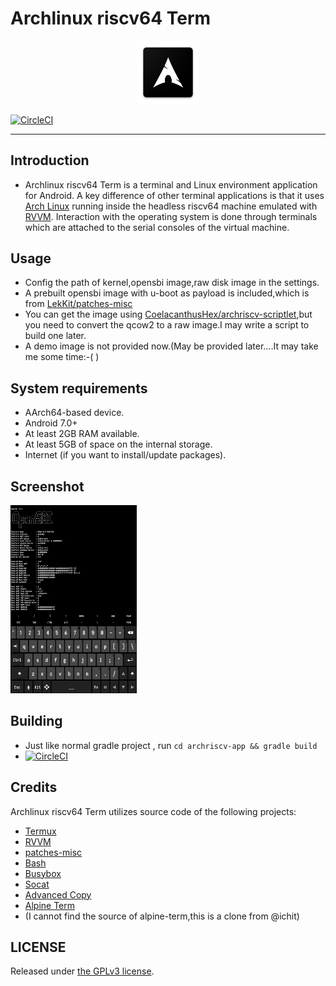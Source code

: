 # Archlinux riscv64 Term
<p align="center"><img src="logo.png" width="20%"></p>

[![CircleCI](https://dl.circleci.com/status-badge/img/gh/fish4terrisa-MSDSM/archriscv-term/tree/flyingfish.svg?style=svg)](https://dl.circleci.com/status-badge/redirect/gh/fish4terrisa-MSDSM/archriscv-term/tree/flyingfish)

---------------------------------

## Introduction

- Archlinux riscv64 Term is a terminal and Linux environment application for Android.
A key difference of other terminal applications is that it uses
[Arch Linux](https://archlinux.org/) running inside the headless
riscv64 machine emulated with [RVVM](https://github.com/LekKit/RVVM). Interaction
with the operating system is done through terminals which are attached to
the serial consoles of the virtual machine.

## Usage
 - Config the path of kernel,opensbi image,raw disk image in the settings.
 - A prebuilt opensbi image with u-boot as payload is included,which is from [LekKit/patches-misc](https://github.com/LekKit/patches-misc)
 - You can get the image using [CoelacanthusHex/archriscv-scriptlet](https://github.com/CoelacanthusHex/archriscv-scriptlet),but you need to convert the qcow2 to a raw image.I may write a script to build one later.
 - A demo image is not provided now.(May be provided later....It may take me some time:-( )
## System requirements

 - AArch64-based device.
 - Android 7.0+
 - At least 2GB RAM available.
 - At least 5GB of space on the internal storage.
 - Internet (if you want to install/update packages).
## Screenshot
<p align="left"><img src="demo.jpg" width="40%"></p>

## Building
 - Just like normal gradle project , run `cd archriscv-app && gradle build`
 - [![CircleCI](https://dl.circleci.com/insights-snapshot/gh/fish4terrisa-MSDSM/archriscv-term/flyingfish/build/badge.svg?window=30d)](https://app.circleci.com/insights/github/fish4terrisa-MSDSM/archriscv-term/workflows/build/overview?branch=flyingfish&reporting-window=last-30-days&insights-snapshot=true)
## Credits

Archlinux riscv64 Term utilizes source code of the following projects:

 - [Termux](https://github.com/termux/termux-app)
 - [RVVM](https://github.com/LekKit/RVVM)
 - [patches-misc](https://github.com/LekKit/patches-misc)
 - [Bash](http://www.gnu.org/software/bash/bash.html)
 - [Busybox](https://busybox.net)
 - [Socat](http://www.dest-unreach.org/socat/)
 - [Advanced Copy](https://github.com/jarun/advcpmv)
 - [Alpine Term](https://github.com/ichit/alpine-term)
 - (I cannot find the source of alpine-term,this is a clone from @ichit)
## LICENSE
Released under [the GPLv3 license](https://www.gnu.org/licenses/gpl.html).
